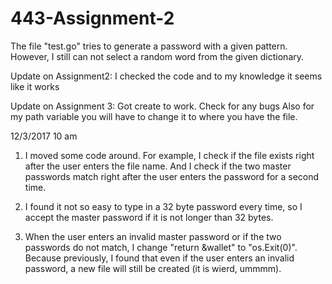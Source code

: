 # 443-Assignment-2

The file "test.go" tries to generate a password with a given pattern. 
However, I still can not select a random word from the given dictionary. 

Update on Assignment2:
I checked the code and to my knowledge it seems like it works

Update on Assignment 3:
Got create to work. Check for any bugs
Also for my path variable you will have to change it to where you have
the file.

12/3/2017 10 am
1. I moved some code around. For example, I check if the file exists right
after the user enters the file name. And I check if the two master passwords
match right after the user enters the password for a second time. 

2. I found it not so easy to type in a 32 byte password every time, so 
I accept the master password if it is not longer than 32 bytes. 

3. When the user enters an invalid master password or if the two passwords 
do not match, I change "return &wallet" to "os.Exit(0)". Because previously,
I found that even if the user enters an invalid password, a new file will
still be created (it is wierd, ummmm). 
